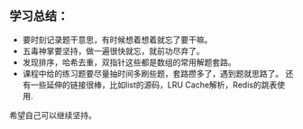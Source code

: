 ## 学习总结：

- 要时刻记录题干意思，有时候想着想着就忘了要干嘛。 
- 五毒神掌要坚持，做一遍很快就忘，就前功尽弃了。
- 发现排序，哈希去重，双指针这些都是数组的常用解题套路。
- 课程中给的练习题要尽量抽时间多刷些题，套路攒多了，遇到题就思路了。 还有一些延伸的链接很棒，比如list的源码，LRU Cache解析，Redis的跳表使用.

希望自己可以继续坚持。

